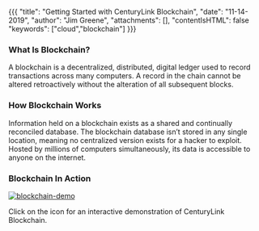 {{{
  "title": "Getting Started with CenturyLink Blockchain",
  "date": "11-14-2019",
  "author": "Jim Greene",
  "attachments": [],
  "contentIsHTML": false
  "keywords": ["cloud","blockchain"]
}}}

### What Is Blockchain?

A blockchain is a decentralized, distributed, digital ledger used to record transactions across many computers. A record in the chain cannot be altered retroactively without the alteration of all subsequent blocks.

### How Blockchain Works

Information held on a blockchain exists as a shared and continually reconciled database. The blockchain database isn’t stored in any single location, meaning no centralized version exists for a hacker to exploit. Hosted by millions of computers simultaneously, its data is accessible to anyone on the internet.

### Blockchain In Action

[![blockchain-demo](../../images/blockchain-demo.png)](https://www.ctl.io/blockchain/demo)

Click on the icon for an interactive demonstration of CenturyLink Blockchain.
